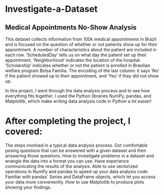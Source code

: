 # Investigate-a-Dataset
## Medical Appointments No-Show Analysis
This dataset collects information from 100k medical appointments in Brazil and is focused on the question of whether or not patients show up for their appointment. A number of characteristics about the patient are included in each row.
  ‘ScheduledDay’ tells us on what day the patient set up their appointment.
  ‘Neighborhood’ indicates the location of the hospital.
  ‘Scholarship’ indicates whether or not the patient is enrolled in Brasilian welfare program Bolsa Família.
  The encoding of the last column: it says ‘No’ if the patient showed up to their appointment, and ‘Yes’ if they did not show up.

In this project, I went through the data analysis process and to see how everything fits together. 
I used the Python libraries NumPy, pandas, and Matplotlib, which make writing data analysis code in Python a lot easier!

# After completing the project, I covered:

The steps involved in a typical data analysis process.
Got comfortable posing questions that can be answered with a given dataset and then answering those questions.
How to investigate problems in a dataset and wrangle the data into a format you can use.
Have experience communicating the results of the analysis.
Able to use vectorized operations in NumPy and pandas to speed up your data analysis code.
Familiar with pandas' Series and DataFrame objects, which let you access your data more conveniently.
How to use Matplotlib to produce plots showing your findings.
